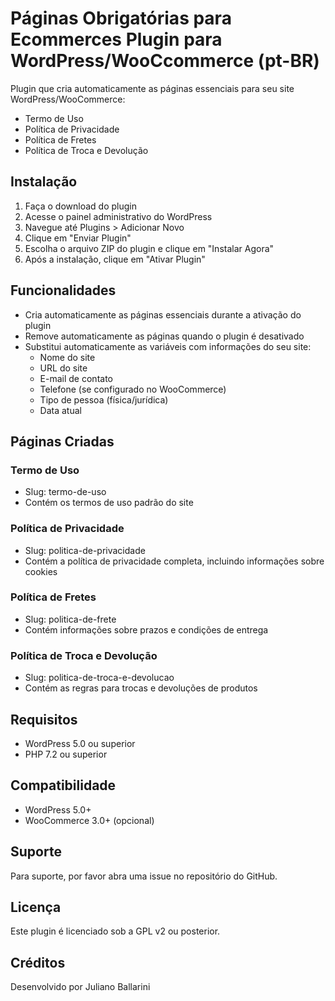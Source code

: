 # Páginas Obrigatórias para Ecommerces Plugin para WordPress/WooCcommerce (pt-BR)

Plugin que cria automaticamente as páginas essenciais para seu site WordPress/WooCommerce:

- Termo de Uso
- Política de Privacidade
- Política de Fretes
- Política de Troca e Devolução

## Instalação

1. Faça o download do plugin
2. Acesse o painel administrativo do WordPress
3. Navegue até Plugins > Adicionar Novo
4. Clique em "Enviar Plugin"
5. Escolha o arquivo ZIP do plugin e clique em "Instalar Agora"
6. Após a instalação, clique em "Ativar Plugin"

## Funcionalidades

- Cria automaticamente as páginas essenciais durante a ativação do plugin
- Remove automaticamente as páginas quando o plugin é desativado
- Substitui automaticamente as variáveis com informações do seu site:
  - Nome do site
  - URL do site
  - E-mail de contato
  - Telefone (se configurado no WooCommerce)
  - Tipo de pessoa (física/jurídica)
  - Data atual

## Páginas Criadas

### Termo de Uso
- Slug: termo-de-uso
- Contém os termos de uso padrão do site

### Política de Privacidade
- Slug: politica-de-privacidade
- Contém a política de privacidade completa, incluindo informações sobre cookies

### Política de Fretes
- Slug: politica-de-frete
- Contém informações sobre prazos e condições de entrega

### Política de Troca e Devolução
- Slug: politica-de-troca-e-devolucao
- Contém as regras para trocas e devoluções de produtos

## Requisitos

- WordPress 5.0 ou superior
- PHP 7.2 ou superior

## Compatibilidade

- WordPress 5.0+
- WooCommerce 3.0+ (opcional)

## Suporte

Para suporte, por favor abra uma issue no repositório do GitHub.

## Licença

Este plugin é licenciado sob a GPL v2 ou posterior.

## Créditos

Desenvolvido por Juliano Ballarini 
